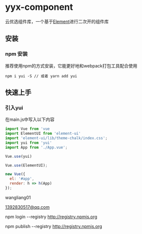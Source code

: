 # yyx-component

云优选组件库，一个基于[Element](https://element.eleme.cn/#/zh-CN)进行二次开的组件库

## 安装
### npm 安装
推荐使用npm的方式安装，它能更好地和webpack打包工具配合使用

```node
npm i yui -S // 或者 yarn add yui
```

## 快速上手
### 引入yui
在main.js中写入以下内容
```js
import Vue from 'vue
import ElementUI from 'element-ui'
import 'element-ui/lib/theme-chalk/index.css';
import yui from 'yui'
import App from './App.vue';

Vue.use(yui)

Vue.use(ElementUI);

new Vue({
  el: '#app',
  render: h => h(App)
});
```

wangliang01

1392830517@qq.com

npm login --registry http://registry.npmjs.org

npm publish --registry http://registry.npmjs.org